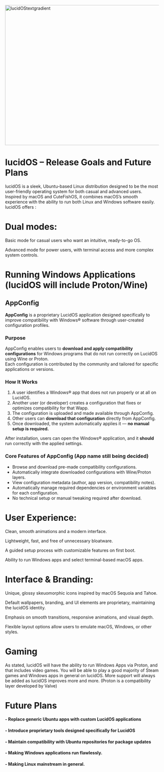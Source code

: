 <img width="1835" height="459" alt="lucidOStextgradient" src="https://github.com/user-attachments/assets/f7da42ae-0af3-4c82-8711-37f09fe0858f" />

# lucidOS – Release Goals and Future Plans

lucidOS is a sleek, Ubuntu-based Linux distribution designed to be the most user-friendly operating system for both casual and advanced users. Inspired by macOS and CuteFishOS, it combines macOS’s smooth experience with the ability to run both Linux and Windows software easily. lucidOS offers :

# Dual modes:

Basic mode for casual users who want an intuitive, ready-to-go OS.

Advanced mode for power users, with terminal access and more complex system controls.

# Running Windows Applications (lucidOS will include Proton/Wine)

## **AppConfig**
**AppConfig** is a proprietary LucidOS application designed specifically to improve compatibility with Windows® software through user-created configuration profiles.

### Purpose

AppConfig enables users to **download and apply compatibility configurations** for Windows programs that do not run correctly on LucidOS using Wine or Proton.  
Each configuration is contributed by the community and tailored for specific applications or versions.

### How It Works

1. A user identifies a Windows® app that does not run properly or at all on LucidOS.  
2. Another user (or developer) creates a configuration that fixes or optimizes compatibility for that Wapp.  
3. The configuration is uploaded and made available through AppConfig.  
4. Other users can **download that configuration** directly from AppConfig.  
5. Once downloaded, the system automatically applies it — **no manual setup is required.**  

After installation, users can open the Windows® application, and it **should** run correctly with the applied settings.

### Core Features of AppConfig (App name still being decided)

- Browse and download pre-made compatibility configurations.  
- Automatically integrate downloaded configurations with Wine/Proton layers.  
- View configuration metadata (author, app version, compatibility notes).  
- Automatically manage required dependencies or environment variables for each configuration.  
- No technical setup or manual tweaking required after download.







# User Experience:

Clean, smooth animations and a modern interface.

Lightweight, fast, and free of unnecessary bloatware.

A guided setup process with customizable features on first boot.

Ability to run Windows apps and select terminal-based macOS apps.



# Interface & Branding:

Unique, glossy skeuomorphic icons inspired by macOS Sequoia and Tahoe.

Default wallpapers, branding, and UI elements are proprietary, maintaining the lucidOS identity.

Emphasis on smooth transitions, responsive animations, and visual depth.

Flexible layout options allow users to emulate macOS, Windows, or other styles. 


# Gaming
As stated, lucidOS will have the ability to run Windows Apps via Proton, and that includes video games. You will be able to play a good majority of Steam games and Windows apps in general on lucidOS. More support will always be added as lucidOS improves more and more.
(Proton is a compatibility layer developed by Valve)



# Future Plans
#### - Replace generic Ubuntu apps with **custom LucidOS applications**  
#### - Introduce proprietary tools designed specifically for LucidOS  
#### - Maintain compatibility with Ubuntu repositories for package updates
#### - Making Windows applications run flawlessly.
#### - Making Linux mainstream in general.
